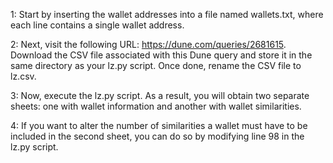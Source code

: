 1:
Start by inserting the wallet addresses into a file named wallets.txt, where each line contains a single wallet address.

2:
Next, visit the following URL: https://dune.com/queries/2681615. Download the CSV file associated with this Dune query and store it in the same directory as your lz.py script. Once done, rename the CSV file to lz.csv.

3:
Now, execute the lz.py script. As a result, you will obtain two separate sheets: one with wallet information and another with wallet similarities.

4:
If you want to alter the number of similarities a wallet must have to be included in the second sheet, you can do so by modifying line 98 in the lz.py script.
